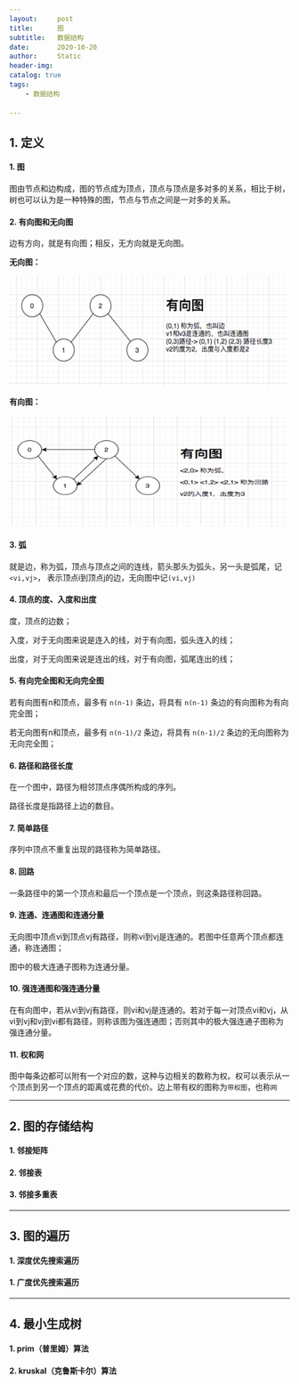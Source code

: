 ```yaml
---
layout:     post
title:      图
subtitle:   数据结构
date:       2020-10-20
author:     Static
header-img: 
catalog: true
tags:
    - 数据结构
    
---
```


## 1. 定义

#### 1. 图

图由节点和边构成，图的节点成为顶点，顶点与顶点是多对多的关系，相比于树，树也可以认为是一种特殊的图，节点与节点之间是一对多的关系。

#### 2. 有向图和无向图

边有方向，就是有向图；相反，无方向就是无向图。

**无向图：**

<html>
    <img src="/img/datastructure/graph/graph_1.png" width="500" height="200" /> 
</html>

**有向图：**

<html>
    <img src="/img/datastructure/graph/graph_2.png" width="500" height="200" /> 
</html>

#### 3. 弧

就是边，称为弧，顶点与顶点之间的连线，箭头那头为弧头，另一头是弧尾，记`<vi,vj>`， 表示顶点i到顶点j的边，无向图中记`(vi,vj)`

#### 4. 顶点的度、入度和出度

度，顶点的边数；

入度，对于无向图来说是连入的线，对于有向图，弧头连入的线；

出度，对于无向图来说是连出的线，对于有向图，弧尾连出的线；

#### 5. 有向完全图和无向完全图

若有向图有n和顶点，最多有 `n(n-1)` 条边，将具有 `n(n-1)` 条边的有向图称为有向完全图；

若无向图有n和顶点，最多有 `n(n-1)/2` 条边，将具有 `n(n-1)/2` 条边的无向图称为无向完全图；

#### 6. 路径和路径长度

在一个图中，路径为相邻顶点序偶所构成的序列。

路径长度是指路径上边的数目。

#### 7. 简单路径

序列中顶点不重复出现的路径称为简单路径。

#### 8. 回路

一条路径中的第一个顶点和最后一个顶点是一个顶点，则这条路径称回路。

#### 9. 连通、连通图和连通分量

无向图中顶点vi到顶点vj有路径，则称vi到vj是连通的。若图中任意两个顶点都连通，称连通图；

图中的极大连通子图称为连通分量。

#### 10. 强连通图和强连通分量

在有向图中，若从vi到vj有路径，则vi和vj是连通的。若对于每一对顶点vi和vj，从vi到vj和vj到vi都有路径，则称该图为强连通图；否则其中的极大强连通子图称为强连通分量。

#### 11. 权和网

图中每条边都可以附有一个对应的数，这种与边相关的数称为权。权可以表示从一个顶点到另一个顶点的距离或花费的代价。边上带有权的图称为`带权图`，也称`网`

---

## 2. 图的存储结构

#### 1. 邻接矩阵

#### 2. 邻接表

#### 3. 邻接多重表

---

## 3. 图的遍历

#### 1. 深度优先搜索遍历 

#### 1. 广度优先搜索遍历

---

## 4. 最小生成树

#### 1. prim（普里姆）算法

#### 2. kruskal（克鲁斯卡尔）算法
